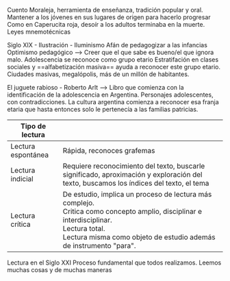Cuento
	Moraleja, herramienta de enseñanza, tradición popular y oral.
	Mantener a los jóvenes en sus lugares de origen para hacerlo progresar
		Como en Caperucita roja, desoír a los adultos terminaba en la muerte.
	Leyes mnemotécnicas

 Siglo XIX - Ilustración - Iluminismo
	 Afán de pedagogizar a las infancias
	 Optimismo pedagógico --> Creer que el que sabe es bueno/el que ignora malo.
	 Adolescencia se reconoce como grupo etario
	 Estratifación en clases sociales y ==alfabetización masiva== ayuda a reconocer este grupo etario.
	 Ciudades masivas, megalópolis, más de un millón de habitantes.

El juguete rabioso - Roberto Arlt --> Libro que comienza con la identificación de la adolescencia en Argentina. Personajes adolescentes, con contradicciones. La cultura argentina comienza a reconocer esa franja etaria que hasta entonces solo le pertenecía a las familias patricias.

| Tipo de lectura    |                                                                                                                                                                                                                  |
| ------------------ | ---------------------------------------------------------------------------------------------------------------------------------------------------------------------------------------------------------------- |
| Lectura espontánea | Rápida, reconoces grafemas                                                                                                                                                                                       |
| Lectura indicial   | Requiere reconocimiento del texto, buscarle significado, aproximación y exploración del texto, buscamos los índices del texto, el tema                                                                           |
| Lectura crítica    | De estudio, implica un proceso de lectura más complejo.<br>Critica como concepto amplio, disciplinar e interdisciplinar.<br>Lectura total.<br>Lectura misma como objeto de estudio además de instrumento "para". |
Lectura en el Siglo XXI
	Proceso fundamental que todos realizamos.
	Leemos muchas cosas y de muchas maneras

